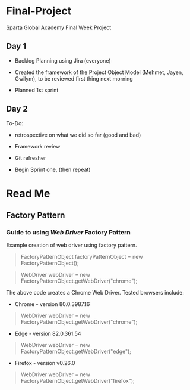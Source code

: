 # Final-Project
Sparta Global Academy Final Week Project

## Day 1

* Backlog Planning using Jira (everyone)

* Created the framework of the Project Object Model (Mehmet, Jayen, Gwilym), to be reviewed first thing next morning

* Planned 1st sprint

## Day 2

To-Do: 

* retrospective on what we did so far (good and bad)

* Framework review

* Git refresher 

* Begin Sprint one, (then repeat)  


# Read Me

## Factory Pattern
### Guide to using *Web Driver* Factory Pattern

Example creation of web driver using factory pattern.
> FactoryPatternObject factoryPatternObject = new FactoryPatternObject();

> WebDriver webDriver = new FactoryPatternObject.getWebDriver("chrome");

The above code creates a Chrome Web Driver.
Tested browsers include:

* Chrome - version 80.0.3987.16
> WebDriver webDriver = new FactoryPatternObject.getWebDriver("chrome");
* Edge - version 82.0.361.54
> WebDriver webDriver = new FactoryPatternObject.getWebDriver("edge");
* Firefox - version v0.26.0
> WebDriver webDriver = new FactoryPatternObject.getWebDriver("firefox");

